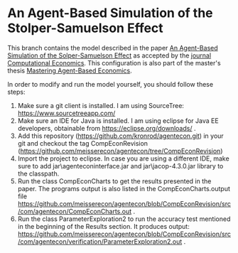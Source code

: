 # An Agent-Based Simulation of the Stolper-Samuelson Effect

This branch contains the model described in the paper [An Agent-Based Simulation of the Solper-Samuelson Effect](https://papers.ssrn.com/sol3/papers.cfm?abstract_id=2794828) as accepted by the [journal Computational Economics](https://link.springer.com/article/10.1007%2Fs10614-016-9616-x). This configuration is also part of the master's thesis [Mastering Agent-Based Economics](http://master.agentecon.com/thesis.pdf).

In order to modify and run the model yourself, you should follow these steps:

1. Make sure a git client is installed. I am using SourceTree: https://www.sourcetreeapp.com/
2. Make sure an IDE for Java is installed. I am using eclipse for Java EE developers, obtainable from https://eclipse.org/downloads/ .
3. Add this repository (https://github.com/kronrod/agentecon.git) in your git and checkout the tag CompEconRevision (https://github.com/meisserecon/agentecon/tree/CompEconRevision)
4. Import the project to eclipse. In case you are using a different IDE, make sure to add jar\agenteconinterface.jar and jar\jacop-4.3.0.jar library to the classpath.
5. Run the class CompEconCharts to get the results presented in the paper. The programs output is also listed in the CompEconCharts.output file https://github.com/meisserecon/agentecon/blob/CompEconRevision/src/com/agentecon/CompEconCharts.out .
6. Run the class ParameterExploration2 to run the accuracy test mentioned in the beginning of the Results section. It produces output: https://github.com/meisserecon/agentecon/blob/CompEconRevision/src/com/agentecon/verification/ParameterExploration2.out .
